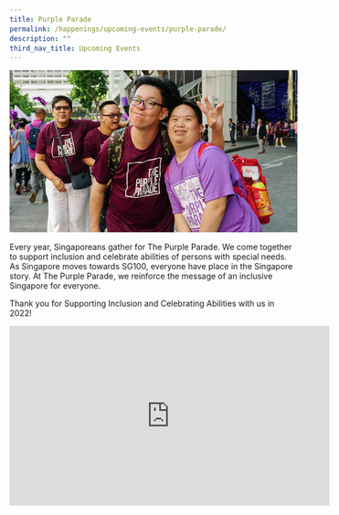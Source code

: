 ```yaml
---
title: Purple Parade
permalink: /happenings/upcoming-events/purple-parade/
description: ""
third_nav_title: Upcoming Events
---
```

![The Purple Parade](/images/Happenings/purple-parade-happening-image3060f89554664b069faf4d3607a9ffe6.jpg)

Every year, Singaporeans gather for The Purple Parade. We come together to support inclusion and celebrate abilities of persons with special needs. As Singapore moves towards SG100, everyone have place in the Singapore story. At The Purple Parade, we reinforce the message of an inclusive Singapore for everyone.

Thank you for Supporting Inclusion and Celebrating Abilities with us in 2022!

<iframe allowfullscreen="" allow="accelerometer; autoplay; clipboard-write; encrypted-media; gyroscope; picture-in-picture; web-share" frameborder="0" title="YouTube video player" src="https://www.youtube.com/embed/f5RYHmoy8JE" height="315" width="560"></iframe>